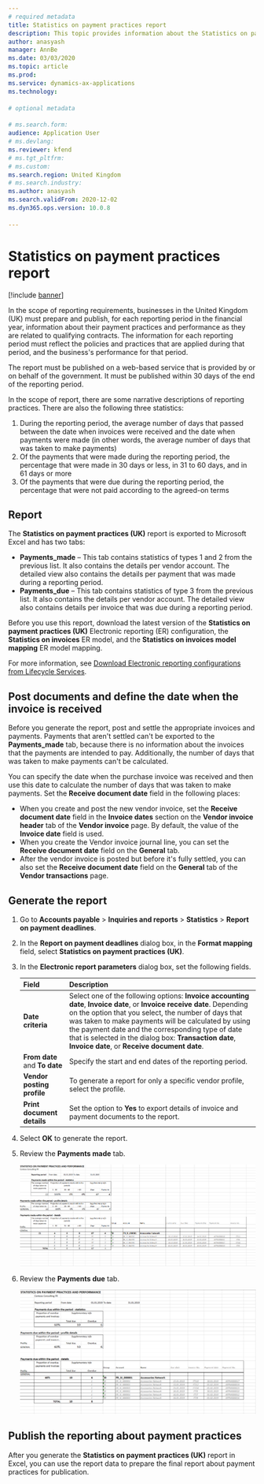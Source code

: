 ```yaml
---
# required metadata
title: Statistics on payment practices report
description: This topic provides information about the Statistics on payment practices report.
author: anasyash
manager: AnnBe
ms.date: 03/03/2020
ms.topic: article
ms.prod: 
ms.service: dynamics-ax-applications
ms.technology: 

# optional metadata

# ms.search.form:  
audience: Application User
# ms.devlang: 
ms.reviewer: kfend
# ms.tgt_pltfrm: 
# ms.custom: 
ms.search.region: United Kingdom
# ms.search.industry: 
ms.author: anasyash
ms.search.validFrom: 2020-12-02
ms.dyn365.ops.version: 10.0.8

---
```


# Statistics on payment practices report

[!include [banner](../includes/banner.md)]

In the scope of reporting requirements, businesses in the United Kingdom (UK) must prepare and publish, for each reporting period in the financial year, information about their payment practices and performance as they are related to qualifying contracts. The information for each reporting period must reflect the policies and practices that are applied during that period, and the business's performance for that period.

The report must be published on a web-based service that is provided by or on behalf of the government. It must be published within 30 days of the end of the reporting period.

In the scope of report, there are some narrative descriptions of reporting practices. There are also the following three statistics:

1. During the reporting period, the average number of days that passed between the date when invoices were received and the date when payments were made (in other words, the average number of days that was taken to make payments)
2. Of the payments that were made during the reporting period, the percentage that were made in 30 days or less, in 31 to 60 days, and in 61 days or more
3. Of the payments that were due during the reporting period, the percentage that were not paid according to the agreed-on terms

## Report

The **Statistics on payment practices (UK)** report is exported to Microsoft Excel and has two tabs:

- **Payments\_made** – This tab contains statistics of types 1 and 2 from the previous list. It also contains the details per vendor account. The detailed view also contains the details per payment that was made during a reporting period.
- **Payments\_due** – This tab contains statistics of type 3 from the previous list. It also contains the details per vendor account. The detailed view also contains details per invoice that was due during a reporting period.

Before you use this report, download the latest version of the **Statistics on payment practices (UK)** Electronic reporting (ER) configuration, the **Statistics on invoices** ER model, and the **Statistics on invoices model mapping** ER model mapping.

For more information, see [Download Electronic reporting configurations from Lifecycle Services](../../dev-itpro/analytics/download-electronic-reporting-configuration-lcs.md).

## Post documents and define the date when the invoice is received

Before you generate the report, post and settle the appropriate invoices and payments. Payments that aren't settled can't be exported to the **Payments\_made** tab, because there is no information about the invoices that the payments are intended to pay. Additionally, the number of days that was taken to make payments can't be calculated.

You can specify the date when the purchase invoice was received and then use this date to calculate the number of days that was taken to make payments. Set the **Receive document date** field in the following places:

- When you create and post the new vendor invoice, set the **Receive document date** field in the **Invoice dates** section on the **Vendor invoice header** tab of the **Vendor invoice** page. By default, the value of the **Invoice date** field is used.
- When you create the Vendor invoice journal line, you can set the **Receive document date** field on the **General** tab.
- After the vendor invoice is posted but before it's fully settled, you can also set the **Receive document date** field on the **General** tab of the **Vendor transactions** page.
 
## Generate the report

1. Go to **Accounts payable** \> **Inquiries and reports** \> **Statistics** \> **Report on payment deadlines**.
2. In the **Report on payment deadlines** dialog box, in the **Format mapping** field, select **Statistics on payment practices (UK)**.
3. In the **Electronic report parameters** dialog box, set the following fields.

    | Field                         | Description |
    |-------------------------------|-------------|
    | **Date criteria**             | Select one of the following options: **Invoice accounting date**, **Invoice date**, or **Invoice receive date**. Depending on the option that you select, the number of days that was taken to make payments will be calculated by using the payment date and the corresponding type of date that is selected in the dialog box: **Transaction date**, **Invoice date**, or **Receive document date**. |
    | **From date** and **To date** | Specify the start and end dates of the reporting period. |
    | **Vendor posting profile**    | To generate a report for only a specific vendor profile, select the profile. |
    | **Print document details**    | Set the option to **Yes** to export details of invoice and payment documents to the report. |

4. Select **OK** to generate the report.
5. Review the **Payments made** tab.

    ![Payments made tab](media/Payments_made.png)

6. Review the **Payments due** tab.

    ![Payments due tab](media/Payments_due.png)

## Publish the reporting about payment practices

After you generate the **Statistics on payment practices (UK)** report in Excel, you can use the report data to prepare the final report about payment practices for publication.
